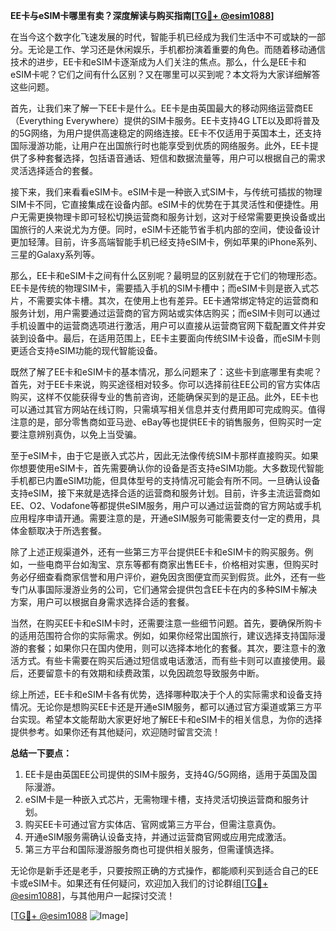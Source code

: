 **EE卡与eSIM卡哪里有卖？深度解读与购买指南[[TG💪+ @esim1088](https://t.me/s/esim1088)]**

在当今这个数字化飞速发展的时代，智能手机已经成为我们生活中不可或缺的一部分。无论是工作、学习还是休闲娱乐，手机都扮演着重要的角色。而随着移动通信技术的进步，EE卡和eSIM卡逐渐成为人们关注的焦点。那么，什么是EE卡和eSIM卡呢？它们之间有什么区别？又在哪里可以买到呢？本文将为大家详细解答这些问题。

首先，让我们来了解一下EE卡是什么。EE卡是由英国最大的移动网络运营商EE（Everything Everywhere）提供的SIM卡服务。EE卡支持4G LTE以及即将普及的5G网络，为用户提供高速稳定的网络连接。EE卡不仅适用于英国本土，还支持国际漫游功能，让用户在出国旅行时也能享受到优质的网络服务。此外，EE卡提供了多种套餐选择，包括语音通话、短信和数据流量等，用户可以根据自己的需求灵活选择适合的套餐。

接下来，我们来看看eSIM卡。eSIM卡是一种嵌入式SIM卡，与传统可插拔的物理SIM卡不同，它直接集成在设备内部。eSIM卡的优势在于其灵活性和便捷性。用户无需更换物理卡即可轻松切换运营商和服务计划，这对于经常需要更换设备或出国旅行的人来说尤为方便。同时，eSIM卡还能节省手机内部的空间，使设备设计更加轻薄。目前，许多高端智能手机已经支持eSIM卡，例如苹果的iPhone系列、三星的Galaxy系列等。

那么，EE卡和eSIM卡之间有什么区别呢？最明显的区别就在于它们的物理形态。EE卡是传统的物理SIM卡，需要插入手机的SIM卡槽中；而eSIM卡则是嵌入式芯片，不需要实体卡槽。其次，在使用上也有差异。EE卡通常绑定特定的运营商和服务计划，用户需要通过运营商的官方网站或实体店购买；而eSIM卡则可以通过手机设置中的运营商选项进行激活，用户可以直接从运营商官网下载配置文件并安装到设备中。最后，在适用范围上，EE卡主要面向传统SIM卡设备，而eSIM卡则更适合支持eSIM功能的现代智能设备。

既然了解了EE卡和eSIM卡的基本情况，那么问题来了：这些卡到底哪里有卖呢？首先，对于EE卡来说，购买途径相对较多。你可以选择前往EE公司的官方实体店购买，这样不仅能获得专业的售前咨询，还能确保买到的是正品。此外，EE卡也可以通过其官方网站在线订购，只需填写相关信息并支付费用即可完成购买。值得注意的是，部分零售商如亚马逊、eBay等也提供EE卡的销售服务，但购买时一定要注意辨别真伪，以免上当受骗。

至于eSIM卡，由于它是嵌入式芯片，因此无法像传统SIM卡那样直接购买。如果你想要使用eSIM卡，首先需要确认你的设备是否支持eSIM功能。大多数现代智能手机都已内置eSIM功能，但具体型号的支持情况可能会有所不同。一旦确认设备支持eSIM，接下来就是选择合适的运营商和服务计划。目前，许多主流运营商如EE、O2、Vodafone等都提供eSIM服务，用户可以通过运营商的官方网站或手机应用程序申请开通。需要注意的是，开通eSIM服务可能需要支付一定的费用，具体金额取决于所选套餐。

除了上述正规渠道外，还有一些第三方平台提供EE卡和eSIM卡的购买服务。例如，一些电商平台如淘宝、京东等都有商家出售EE卡，价格相对实惠，但购买时务必仔细查看商家信誉和用户评价，避免因贪图便宜而买到假货。此外，还有一些专门从事国际漫游业务的公司，它们通常会提供包含EE卡在内的多种SIM卡解决方案，用户可以根据自身需求选择合适的套餐。

当然，在购买EE卡和eSIM卡时，还需要注意一些细节问题。首先，要确保所购卡的适用范围符合你的实际需求。例如，如果你经常出国旅行，建议选择支持国际漫游的套餐；如果你只在国内使用，则可以选择本地化的套餐。其次，要注意卡的激活方式。有些卡需要在购买后通过短信或电话激活，而有些卡则可以直接使用。最后，还要留意卡的有效期和续费政策，以免因疏忽导致服务中断。

综上所述，EE卡和eSIM卡各有优势，选择哪种取决于个人的实际需求和设备支持情况。无论你是想购买EE卡还是开通eSIM服务，都可以通过官方渠道或第三方平台实现。希望本文能帮助大家更好地了解EE卡和eSIM卡的相关信息，为你的选择提供参考。如果你还有其他疑问，欢迎随时留言交流！

**总结一下要点：**  
1. EE卡是由英国EE公司提供的SIM卡服务，支持4G/5G网络，适用于英国及国际漫游。  
2. eSIM卡是一种嵌入式芯片，无需物理卡槽，支持灵活切换运营商和服务计划。  
3. 购买EE卡可通过官方实体店、官网或第三方平台，但需注意真伪。  
4. 开通eSIM服务需确认设备支持，并通过运营商官网或应用完成激活。  
5. 第三方平台和国际漫游服务商也可提供相关服务，但需谨慎选择。

无论你是新手还是老手，只要按照正确的方式操作，都能顺利买到适合自己的EE卡或eSIM卡。如果还有任何疑问，欢迎加入我们的讨论群组[[TG💪+ @esim1088](https://t.me/s/esim1088)]，与其他用户一起探讨交流！  

[[TG💪+ @esim1088](https://t.me/s/esim1088) ![Image](https://i.postimg.cc/4NQfJmqS/Snipaste-2025-05-13-00-14-12.png)]